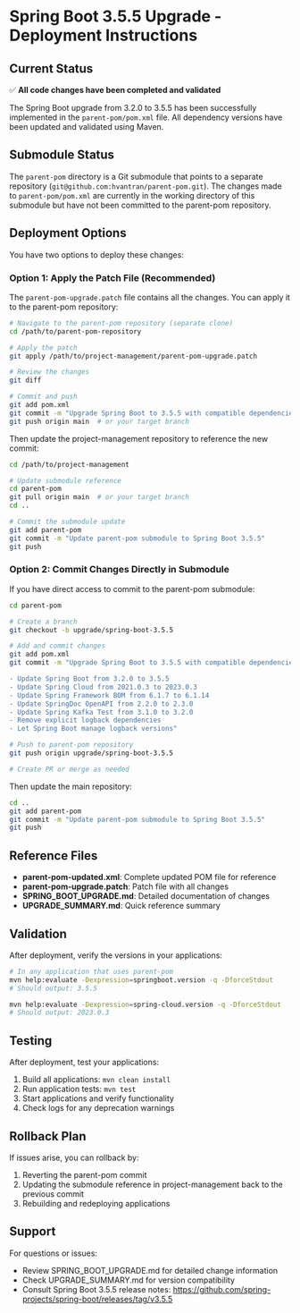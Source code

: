 # Spring Boot 3.5.5 Upgrade - Deployment Instructions

## Current Status

✅ **All code changes have been completed and validated**

The Spring Boot upgrade from 3.2.0 to 3.5.5 has been successfully implemented in the `parent-pom/pom.xml` file. All dependency versions have been updated and validated using Maven.

## Submodule Status

The `parent-pom` directory is a Git submodule that points to a separate repository (`git@github.com:hvantran/parent-pom.git`). The changes made to `parent-pom/pom.xml` are currently in the working directory of this submodule but have not been committed to the parent-pom repository.

## Deployment Options

You have two options to deploy these changes:

### Option 1: Apply the Patch File (Recommended)

The `parent-pom-upgrade.patch` file contains all the changes. You can apply it to the parent-pom repository:

```bash
# Navigate to the parent-pom repository (separate clone)
cd /path/to/parent-pom-repository

# Apply the patch
git apply /path/to/project-management/parent-pom-upgrade.patch

# Review the changes
git diff

# Commit and push
git add pom.xml
git commit -m "Upgrade Spring Boot to 3.5.5 with compatible dependencies"
git push origin main  # or your target branch
```

Then update the project-management repository to reference the new commit:

```bash
cd /path/to/project-management

# Update submodule reference
cd parent-pom
git pull origin main  # or your target branch
cd ..

# Commit the submodule update
git add parent-pom
git commit -m "Update parent-pom submodule to Spring Boot 3.5.5"
git push
```

### Option 2: Commit Changes Directly in Submodule

If you have direct access to commit to the parent-pom submodule:

```bash
cd parent-pom

# Create a branch
git checkout -b upgrade/spring-boot-3.5.5

# Add and commit changes
git add pom.xml
git commit -m "Upgrade Spring Boot to 3.5.5 with compatible dependencies

- Update Spring Boot from 3.2.0 to 3.5.5
- Update Spring Cloud from 2021.0.3 to 2023.0.3
- Update Spring Framework BOM from 6.1.7 to 6.1.14
- Update SpringDoc OpenAPI from 2.2.0 to 2.3.0
- Update Spring Kafka Test from 3.1.0 to 3.2.0
- Remove explicit logback dependencies
- Let Spring Boot manage logback versions"

# Push to parent-pom repository
git push origin upgrade/spring-boot-3.5.5

# Create PR or merge as needed
```

Then update the main repository:

```bash
cd ..
git add parent-pom
git commit -m "Update parent-pom submodule to Spring Boot 3.5.5"
git push
```

## Reference Files

- **parent-pom-updated.xml**: Complete updated POM file for reference
- **parent-pom-upgrade.patch**: Patch file with all changes
- **SPRING_BOOT_UPGRADE.md**: Detailed documentation of changes
- **UPGRADE_SUMMARY.md**: Quick reference summary

## Validation

After deployment, verify the versions in your applications:

```bash
# In any application that uses parent-pom
mvn help:evaluate -Dexpression=springboot.version -q -DforceStdout
# Should output: 3.5.5

mvn help:evaluate -Dexpression=spring-cloud.version -q -DforceStdout
# Should output: 2023.0.3
```

## Testing

After deployment, test your applications:

1. Build all applications: `mvn clean install`
2. Run application tests: `mvn test`
3. Start applications and verify functionality
4. Check logs for any deprecation warnings

## Rollback Plan

If issues arise, you can rollback by:

1. Reverting the parent-pom commit
2. Updating the submodule reference in project-management back to the previous commit
3. Rebuilding and redeploying applications

## Support

For questions or issues:
- Review SPRING_BOOT_UPGRADE.md for detailed change information
- Check UPGRADE_SUMMARY.md for version compatibility
- Consult Spring Boot 3.5.5 release notes: https://github.com/spring-projects/spring-boot/releases/tag/v3.5.5

